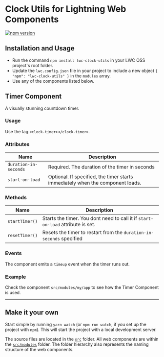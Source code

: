 # Clock Utils for Lightning Web Components

[![npm version](https://badge.fury.io/js/lwc-clock-utils.svg)](https://badge.fury.io/js/lwc-clock-utils)

## Installation and Usage

- Run the command `npm install lwc-clock-utils` in your LWC OSS project's root folder.
- Update the `lwc.config.json` file in your project to include a new object `{ "npm": "lwc-clock-utils" }` in the `modules` array.
- Use any of the components listed below. 

## Timer Component

A visually stunning countdown timer.

### Usage

Use the tag `<clock-timer></clock-timer>`.

### Attributes

| Name                  | Description                                                                    |
| --------------------- | ------------------------------------------------------------------------------ |
| `duration-in-seconds` | Required. The duration of the timer in seconds                                 |
| `start-on-load`       | Optional. If specified, the timer starts immediately when the component loads. |

### Methods

| Name           | Description                                                                     |
| -------------- | ------------------------------------------------------------------------------- |
| `startTimer()` | Starts the timer. You dont need to call it if `start-on-load` attribute is set. |
| `resetTimer()` | Resets the timer to restart from the `duration-in-seconds` specified            |

### Events

The component emits a `timeup` event when the timer runs out.

### Example

Check the component `src/modules/my/app` to see how the Timer Component is used.

---

## Make it your own

Start simple by running `yarn watch` (or `npm run watch`, if you set up the project with `npm`). This will start the project with a local development server.

The source files are located in the [`src`](./src) folder. All web components are within the [`src/modules`](./src/modules) folder. The folder hierarchy also represents the naming structure of the web components.
